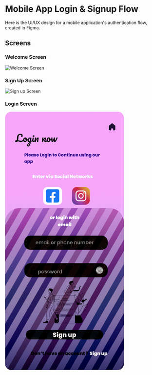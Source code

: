 # Mobile App Login & Signup Flow

Here is the UI/UX design for a mobile application's authentication flow, created in Figma.

## Screens

### Welcome Screen
![Welcome Screen](path/to/your/welcome_screen_image.png)

### Sign Up Screen
![Sign up Screen](path/to/your/signup_screen_image.png)

### Login Screen
![Login Screen](Login-page.png)
